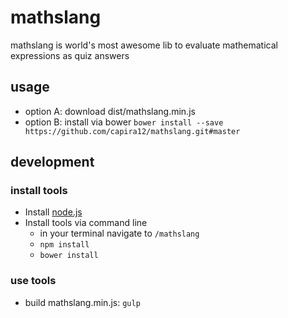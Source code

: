 # mathslang
mathslang is world's most awesome lib to evaluate mathematical expressions as quiz answers
## usage 
- option A: download dist/mathslang.min.js
- option B: install via bower `bower install --save https://github.com/capira12/mathslang.git#master`


## development

### install tools 
- Install [node.js](https://nodejs.org/download/)
- Install tools via command line
	- in your terminal navigate to `/mathslang`
	- `npm install`
	- `bower install`

### use tools 
- build mathslang.min.js: `gulp`
